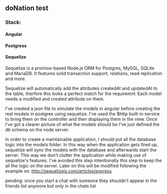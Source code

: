 <h2>doNation test</h2>

<h3>Stack:</h3>

<h4>Angular</h4>

<h4>Postgress</h4>
<h4>Sequelize</h4>
Sequelize is a promise-based Node.js ORM for Postgres, MySQL, SQLite and MariaDB. It features solid transaction support, relations, read replication and more.

Sequelize will automatically add the attributes createdAt and updatedAt to the table, therfore this looks a perfect match for the requiremnt:
Each model needs a modified and created attribute on them.

I've created a json file to simulate the models in angular before creating the real models in postgres using sequelize.
I've used the $http built-in service to bring them on the controller and then displaying them in the view.
Once I've got a clearer picture of what the models should be I've just defined the db schema on the node server.

In order to create a maintainable application, I should put all the database logic into the models folder. In this way when the application gets fired up, sequelize will sync the models with the database and afterwards start the server. This way we don't clutter the application while making use of sequelize's features. I've avoided this step intentionally this step to keep the all the logic on the server. Later on this will be modified following the example on:
http://sequelizejs.com/articles/express

pending: once you start a chat with someone they shouldn't appear in the friends list anymore but only in the chats list